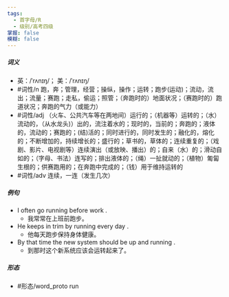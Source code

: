 ```yaml
---
tags:
  - 首字母/R
  - 级别/高考四级
掌握: false
模糊: false
---
```

##### 词义
- 英：/ˈrʌnɪŋ/； 美：/ˈrʌnɪŋ/
- #词性/n  跑，奔；管理，经营；操纵，操作；运转；跑步(运动)；流动，流出；流量；赛跑；走私，偷运；照管；（奔跑时的）地面状况；（赛跑时的）跑道状况；奔跑的气力（或能力）
- #词性/adj  （火车、公共汽车等在两地间）运行的；（机器等）运转的；（水）流动的，（从水龙头)）出的，流注着水的；现时的，当前的；奔跑的；液体的，流动的；赛跑的；(结)活的；同时进行的，同时发生的；融化的，熔化的；不断增加的，持续增长的；盛行的；草书的，草体的；连续重复的；（戏剧、影片、电视剧等）连续演出（或放映、播出）的；自来（水）的；滑动自如的；（字母、书法）连写的；排出液体的；（绳）一扯就动的；（植物）匍匐生根的；供赛跑用的；在奔跑中完成的；（钱）用于维持运转的
- #词性/adv  连续，一连（发生几次）
##### 例句
- I often go running before work .
	- 我常常在上班前跑步。
- He keeps in trim by running every day .
	- 他每天跑步保持身体健康。
- By that time the new system should be up and running .
	- 到那时这个新系统应该会运转起来了。
##### 形态
- #形态/word_proto run
